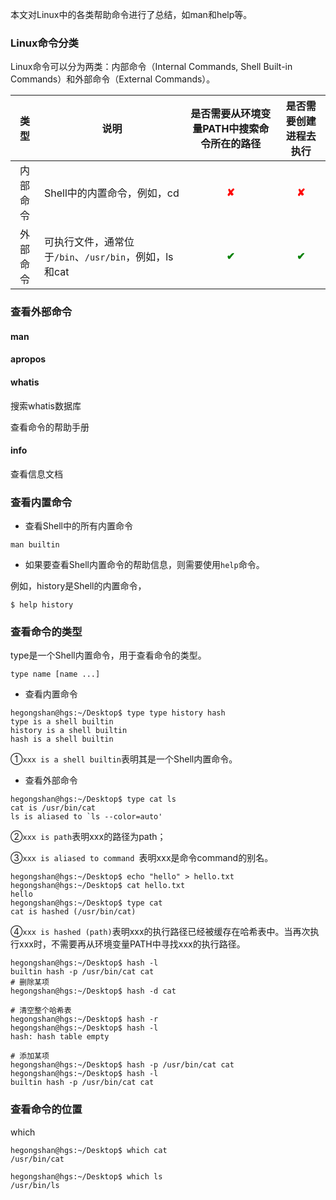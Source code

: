 本文对Linux中的各类帮助命令进行了总结，如man和help等。

### Linux命令分类

Linux命令可以分为两类：内部命令（Internal Commands, Shell Built-in Commands）和外部命令（External Commands）。

|   类型   | 说明                                                  | 是否需要从环境变量PATH中搜索命令所在的路径 |         是否需要创建进程去执行         |
| :------: | ----------------------------------------------------- | :----------------------------------------: | :------------------------------------: |
| 内部命令 | Shell中的内置命令，例如，cd                           |    <strong style="color:red">✘</strong>    |  <strong style="color:red">✘</strong>  |
| 外部命令 | 可执行文件，通常位于`/bin`、`/usr/bin`，例如，ls和cat |   <strong style="color:green">✔︎</strong>   | <strong style="color:green">✔︎</strong> |

### 查看外部命令

#### man

#### apropos

#### whatis

搜索whatis数据库


查看命令的帮助手册

#### info

查看信息文档

### 查看内置命令

* 查看Shell中的所有内置命令

```shell
man builtin
```

* 如果要查看Shell内置命令的帮助信息，则需要使用`help`命令。

例如，history是Shell的内置命令，

```
$ help history
```

### 查看命令的类型

type是一个Shell内置命令，用于查看命令的类型。

```shell
type name [name ...]
```

* 查看内置命令

```shell
hegongshan@hgs:~/Desktop$ type type history hash
type is a shell builtin
history is a shell builtin
hash is a shell builtin
```

①`xxx is a shell builtin`表明其是一个Shell内置命令。

* 查看外部命令

```shell
hegongshan@hgs:~/Desktop$ type cat ls
cat is /usr/bin/cat
ls is aliased to `ls --color=auto'
```

②`xxx is path`表明xxx的路径为path；

③`xxx is aliased to command `表明xxx是命令command的别名。

```shell
hegongshan@hgs:~/Desktop$ echo "hello" > hello.txt
hegongshan@hgs:~/Desktop$ cat hello.txt 
hello
hegongshan@hgs:~/Desktop$ type cat
cat is hashed (/usr/bin/cat)
```

④`xxx is hashed (path)`表明xxx的执行路径已经被缓存在哈希表中。当再次执行xxx时，不需要再从环境变量PATH中寻找xxx的执行路径。

```shell
hegongshan@hgs:~/Desktop$ hash -l
builtin hash -p /usr/bin/cat cat
# 删除某项
hegongshan@hgs:~/Desktop$ hash -d cat

# 清空整个哈希表
hegongshan@hgs:~/Desktop$ hash -r
hegongshan@hgs:~/Desktop$ hash -l
hash: hash table empty

# 添加某项
hegongshan@hgs:~/Desktop$ hash -p /usr/bin/cat cat
hegongshan@hgs:~/Desktop$ hash -l
builtin hash -p /usr/bin/cat cat
```

### 查看命令的位置

which

```shell
hegongshan@hgs:~/Desktop$ which cat
/usr/bin/cat

hegongshan@hgs:~/Desktop$ which ls
/usr/bin/ls
```

